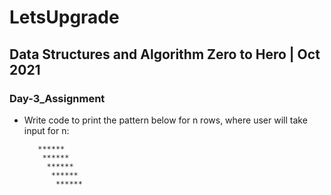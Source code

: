    

# LetsUpgrade

## Data Structures and Algorithm Zero to Hero | Oct 2021

### Day-3_Assignment

- Write code to print the pattern below for n rows, where user will take input for n:

     ```
        ******
         ******
          ******
           ******
            ******
    
     ```

